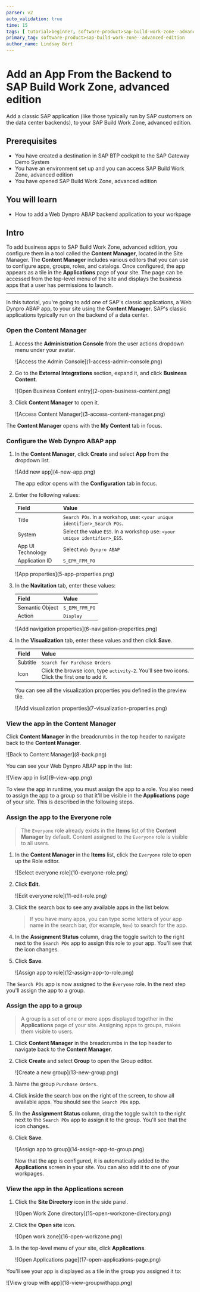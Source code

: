 ```yaml
---
parser: v2
auto_validation: true
time: 15
tags: [ tutorial>beginner, software-product>sap-build-work-zone--advanced-edition]
primary_tag: software-product>sap-build-work-zone--advanced-edition
author_name: Lindsay Bert
---
```


# Add an App From the Backend to SAP Build Work Zone, advanced edition
<!-- description --> Add a classic SAP application (like those typically run by SAP customers on the data center backends), to your SAP Build Work Zone, advanced edition.

## Prerequisites
 - You have created a destination in SAP BTP cockpit to the SAP Gateway Demo System
 - You have an environment set up and you can access SAP Build Work Zone, advanced edition
 - You have opened SAP Build Work Zone, advanced edition 

## You will learn
  - How to add a Web Dynpro ABAP backend application to your workpage



## Intro
To add business apps to SAP Build Work Zone, advanced edition, you configure them in a tool called the **Content Manager**, located in the Site Manager. The **Content Manager** includes various editors that you can use to configure apps, groups, roles, and catalogs. Once configured, the app appears as a tile in the **Applications** page of your site. The page can be accessed from the top-level menu of the site and displays the business apps that a user has permissions to launch.

---

In this tutorial, you're going to add one of SAP's classic applications, a Web Dynpro ABAP app, to your site using the **Content Manager**. SAP's classic applications typically run on the backend of a data center.

### Open the Content Manager


1. Access the **Administration Console** from the user actions dropdown menu under your avatar.

    <!-- border -->![Access the Admin Console](1-access-admin-console.png)

2. Go to the **External Integrations** section, expand it, and click **Business Content**.

    <!-- border -->![Open Business Content entry](2-open-business-content.png)

3. Click **Content Manager** to open it.

    <!-- border -->![Access Content Manager](3-access-content-manager.png)

The **Content Manager** opens with the **My Content** tab in focus.



### Configure the Web Dynpro ABAP app


1. In the **Content Manager**, click **Create** and select **App** from the dropdown list.

    <!-- border -->![Add new app](4-new-app.png)

    The app editor opens with the **Configuration** tab in focus.


2. Enter the following values:

    |  Field     | Value
    |  :------------- | :-------------
    |  Title           | `Search POs`. In a workshop, use: `<your unique identifier>_Search POs`.
    |  System          | Select the value `ES5`. In a workshop use: `<your unique identifier>_ES5`.
    |  App UI Technology    | Select `Web Dynpro ABAP`
    |  Application ID           | `S_EPM_FPM_PO`

    <!-- border -->![App properties](5-app-properties.png)

3. In the **Navitation** tab, enter these values:

    |  Field     | Value
    |  :------------- | :-------------
    |  Semantic Object           | `S_EPM_FPM_PO`
    |  Action          | `Display`

    <!-- border -->![Add navigation properties](6-navigation-properties.png)

4. In the **Visualization** tab, enter these values and then click **Save**.

    |  Field     | Value
    |  :------------- | :-------------
    |  Subtitle           | `Search for Purchase Orders`
    |  Icon          | Click the browse icon, type `activity-2`. You'll see two icons. Click the first one to add it. 
    
    You can see all the visualization properties you defined in the preview tile.

    <!-- border -->![Add visualization properties](7-visualization-properties.png)


### View the app in the Content Manager


Click **Content Manager** in the breadcrumbs in the top header to navigate back to the **Content Manager**.

  <!-- border -->![Back to Content Manager](8-back.png)

You can see your Web Dynpro ABAP app in the list:

  <!-- border -->![View app in list](9-view-app.png)

To view the app in runtime, you must assign the app to a role. You also need to assign the app to a group so that it'll be visible in the **Applications** page of your site. This is described in the following steps.



### Assign the app to the Everyone role


>The `Everyone` role already exists in the **Items** list of the **Content Manager** by default. Content assigned to the `Everyone` role is visible to all users.

1. In the **Content Manager** in the **Items** list, click the `Everyone` role to open up the Role editor.

    <!-- border -->![Select everyone role](10-everyone-role.png)

2. Click **Edit**.

    <!-- border -->![Edit everyone role](11-edit-role.png)

3. Click the search box to see any available apps in the list below.

    >If you have many apps, you can type some letters of your app name in the search bar, (for example, `New`) to search for the app.

4. In the **Assignment Status** column, drag the toggle switch to the right next to the `Search POs` app to assign this role to your app. You'll see that the icon changes.

5. Click **Save**. 

    <!-- border -->![Assign app to role](12-assign-app-to-role.png)

The `Search POs` app is now assigned to the `Everyone` role. In the next step you'll assign the app to a group.


### Assign the app to a group


>A group is a set of one or more apps displayed together in the **Applications** page of your site. Assigning apps to groups, makes them visible to users.

1. Click **Content Manager** in the breadcrumbs in the top header to navigate back to the **Content Manager**.

2. Click **Create** and select **Group** to open the Group editor.

    <!-- border -->![Create a new group](13-new-group.png)

3. Name the group `Purchase Orders`.

4. Click inside the search box on the right of the screen, to show all available apps. You should see the  `Search POs` app.  

5. IIn the **Assignment Status** column, drag the toggle switch to the right next to the `Search POs` app to assign it to the group. You'll see that the icon changes.

6. Click **Save**.

    <!-- border -->![Assign app to group](14-assign-app-to-group.png)

    Now that the app is configured, it is automatically added to the **Applications** screen in your site. You can also add it to one of your workpages.


### View the app in the Applications screen


1. Click the **Site Directory** icon in the side panel.

    <!-- border -->![Open Work Zone directory](15-open-workzone-directory.png)

2. Click the **Open site** icon.

    <!-- border -->![Open work zone](16-open-workzone.png)

3. In the top-level menu of your site, click **Applications**.

    <!-- border -->![Open Applications page](17-open-applications-page.png)

You'll see your app is displayed as a tile in the group you assigned it to:

  <!-- border -->![View group with app](18-view-groupwithapp.png)
